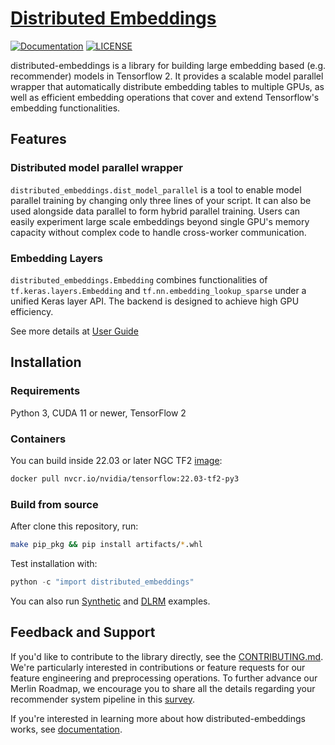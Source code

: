 # [Distributed Embeddings](https://github.com/NVIDIA-Merlin/distributed-embeddings)

[![Documentation](https://img.shields.io/badge/documentation-blue.svg)](https://nvidia-merlin.github.io/distributed-embeddings/Introduction.html)
[![LICENSE](https://img.shields.io/github/license/NVIDIA-Merlin/NVTabular)](https://github.com/NVIDIA-Merlin/distributed-embeddingsb/blob/main/LICENSE)

distributed-embeddings is a library for building large embedding based (e.g. recommender) models in Tensorflow 2. It provides a scalable model parallel wrapper that automatically distribute embedding tables to multiple GPUs, as well as efficient embedding operations that cover and extend Tensorflow's embedding functionalities.

## Features

### Distributed model parallel wrapper
`distributed_embeddings.dist_model_parallel` is a tool to enable model parallel training by changing only three lines of your script. It can also be used alongside data parallel to form hybrid parallel training. Users can easily experiment large scale embeddings beyond single GPU's memory capacity without complex code to handle cross-worker communication.

### Embedding Layers

`distributed_embeddings.Embedding` combines functionalities of `tf.keras.layers.Embedding` and `tf.nn.embedding_lookup_sparse` under a unified Keras layer API. The backend is designed to achieve high GPU efficiency.

See more details at [User Guide](https://nvidia-merlin.github.io/distributed-embeddings/userguide.html)

## Installation
### Requirements
Python 3, CUDA 11 or newer, TensorFlow 2
### Containers ###
You can build inside 22.03 or later NGC TF2 [image](https://catalog.ngc.nvidia.com/orgs/nvidia/containers/tensorflow):
```bash
docker pull nvcr.io/nvidia/tensorflow:22.03-tf2-py3
```
### Build from source

After clone this repository, run:
```bash
make pip_pkg && pip install artifacts/*.whl
```
Test installation with:
```python
python -c "import distributed_embeddings"
```
You can also run [Synthetic](https://github.com/NVIDIA-Merlin/distributed-embeddings/tree/main/examples/benchmarks/synthetic_models) and [DLRM](https://github.com/NVIDIA-Merlin/distributed-embeddings/blob/main/examples/dlrm/main.py) examples.

## Feedback and Support

If you'd like to contribute to the library directly, see the [CONTRIBUTING.md](https://github.com/NVIDIA-Merlin/distributed-embeddings/blob/main/CONTRIBUTING.md). We're particularly interested in contributions or feature requests for our feature engineering and preprocessing operations. To further advance our Merlin Roadmap, we encourage you to share all the details regarding your recommender system pipeline in this [survey](https://developer.nvidia.com/merlin-devzone-survey).

If you're interested in learning more about how distributed-embeddings works, see [documentation]( https://nvidia-merlin.github.io/distributed-embeddings/Introduction.html).
